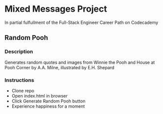 # Mixed Messages Project

In partial fulfullment of the Full-Stack Engineer Career Path on Codecademy

## Random Pooh

### Description

Generates random quotes and images from Winnie the Pooh and House at Pooh Corner by A.A. Milne, illustrated by E.H. Shepard

### Instructions

- Clone repo
- Open index.html in browser
- Click Generate Random Pooh button
- Experience happiness for a moment
